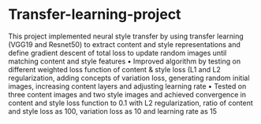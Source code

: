 # Transfer-learning-project

This project implemented neural style transfer by using transfer learning (VGG19 and Resnet50) to extract content and style representations and define gradient descent of total loss to update random images until matching content and style features
• Improved algorithm by testing on different weighted loss function of content & style loss (L1 and L2 regularization, adding concepts of variation loss, generating random initial images, increasing content layers and adjusting learning rate
• Tested on three content images and two style images and achieved convergence in content and style loss function to 0.1 with L2 regularization, ratio of content and style loss as 100, variation loss as 10 and learning rate as 15
